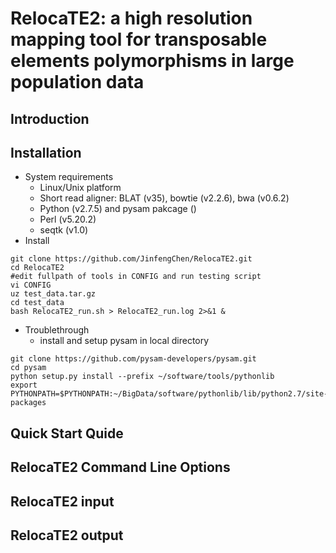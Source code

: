 # RelocaTE2: a high resolution mapping tool for transposable elements polymorphisms in large population data

## Introduction

## Installation
+ System requirements
  - Linux/Unix platform
  - Short read aligner: BLAT (v35), bowtie (v2.2.6), bwa (v0.6.2)
  - Python (v2.7.5) and pysam pakcage ()
  - Perl (v5.20.2)
  - seqtk (v1.0)
+ Install

```shell
git clone https://github.com/JinfengChen/RelocaTE2.git
cd RelocaTE2
#edit fullpath of tools in CONFIG and run testing script
vi CONFIG
uz test_data.tar.gz
cd test_data
bash RelocaTE2_run.sh > RelocaTE2_run.log 2>&1 &
```
+ Troublethrough
  - install and setup pysam in local directory
```shell
git clone https://github.com/pysam-developers/pysam.git
cd pysam
python setup.py install --prefix ~/software/tools/pythonlib
export PYTHONPATH=$PYTHONPATH:~/BigData/software/pythonlib/lib/python2.7/site-packages
```
## Quick Start Quide



## RelocaTE2 Command Line Options

## RelocaTE2 input

## RelocaTE2 output

## 
